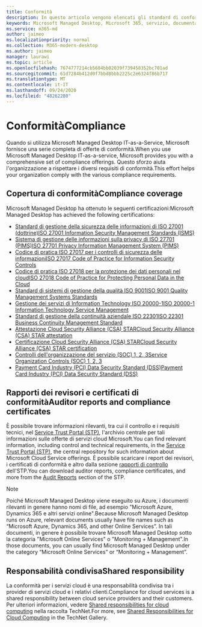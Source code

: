 ```yaml
---
title: Conformità
description: In questo articolo vengono elencati gli standard di conformità rilevanti per Microsoft Managed Desktop.
keywords: Microsoft Managed Desktop, Microsoft 365, servizio, documentazione
ms.service: m365-md
author: jaimeo
ms.localizationpriority: normal
ms.collection: M365-modern-desktop
ms.author: jaimeo
manager: laurawi
ms.topic: article
ms.openlocfilehash: 7674777214cb5684bb02039f739458352bc701ad
ms.sourcegitcommit: 61d7284b412d0f7bbd8bbb2225c2e6324f86b717
ms.translationtype: MT
ms.contentlocale: it-IT
ms.lasthandoff: 09/24/2020
ms.locfileid: "48262280"
---
```

# <a name="compliance"></a><span data-ttu-id="813f4-104">Conformità</span><span class="sxs-lookup"><span data-stu-id="813f4-104">Compliance</span></span>

<span data-ttu-id="813f4-105">Quando si utilizza Microsoft Managed Desktop IT-as-a-Service, Microsoft fornisce una serie completa di offerte di conformità.</span><span class="sxs-lookup"><span data-stu-id="813f4-105">When you use Microsoft Managed Desktop IT-as-a-service, Microsoft provides you with a comprehensive set of compliance offerings.</span></span> <span data-ttu-id="813f4-106">Questo sforzo aiuta l'organizzazione a rispettare i diversi requisiti di conformità.</span><span class="sxs-lookup"><span data-stu-id="813f4-106">This effort helps your organization comply with the various compliance requirements.</span></span>

## <a name="compliance-coverage"></a><span data-ttu-id="813f4-107">Copertura di conformità</span><span class="sxs-lookup"><span data-stu-id="813f4-107">Compliance coverage</span></span>

<span data-ttu-id="813f4-108">Microsoft Managed Desktop ha ottenuto le seguenti certificazioni:</span><span class="sxs-lookup"><span data-stu-id="813f4-108">Microsoft Managed Desktop has achieved the following certifications:</span></span>

- [<span data-ttu-id="813f4-109">Standard di gestione della sicurezza delle informazioni di ISO 27001 (dottrine)</span><span class="sxs-lookup"><span data-stu-id="813f4-109">ISO 27001 Information Security Management Standards (ISMS)</span></span>](../../compliance/offering-ISO-27001.md)
- [<span data-ttu-id="813f4-110">Sistema di gestione delle informazioni sulla privacy di ISO 27701 (PIMS)</span><span class="sxs-lookup"><span data-stu-id="813f4-110">ISO 27701 Privacy Information Management System (PIMS)</span></span>](../../compliance/offering-iso-27701.md)
- [<span data-ttu-id="813f4-111">Codice di pratica ISO 27017 per i controlli di sicurezza delle informazioni</span><span class="sxs-lookup"><span data-stu-id="813f4-111">ISO 27017 Code of Practice for Information Security Controls</span></span>](../../compliance/offering-ISO-27017.md)
- [<span data-ttu-id="813f4-112">Codice di pratica ISO 27018 per la protezione dei dati personali nel cloud</span><span class="sxs-lookup"><span data-stu-id="813f4-112">ISO 27018 Code of Practice for Protecting Personal Data in the Cloud</span></span>](../../compliance/offering-ISO-27018.md)
- [<span data-ttu-id="813f4-113">Standard di sistemi di gestione della qualità ISO 9001</span><span class="sxs-lookup"><span data-stu-id="813f4-113">ISO 9001 Quality Management Systems Standards</span></span>](../../compliance/offering-ISO-9001.md)
- [<span data-ttu-id="813f4-114">Gestione dei servizi di Information Technology ISO 20000-1</span><span class="sxs-lookup"><span data-stu-id="813f4-114">ISO 20000-1 Information Technology Service Management</span></span>](../../compliance/offering-ISO-20000-1-2011.md)
- [<span data-ttu-id="813f4-115">Standard di gestione della continuità aziendale ISO 22301</span><span class="sxs-lookup"><span data-stu-id="813f4-115">ISO 22301 Business Continuity Management Standard</span></span>](../../compliance/offering-ISO-22301.md)
- [<span data-ttu-id="813f4-116">Attestazione Cloud Security Alliance (CSA) STAR</span><span class="sxs-lookup"><span data-stu-id="813f4-116">Cloud Security Alliance (CSA) STAR attestation</span></span>](../../compliance/offering-CSA-STAR-Attestation.md)
- [<span data-ttu-id="813f4-117">Certificazione Cloud Security Alliance (CSA) STAR</span><span class="sxs-lookup"><span data-stu-id="813f4-117">Cloud Security Alliance (CSA) STAR certification</span></span>](../../compliance/offering-CSA-Star-Certification.md)
- [<span data-ttu-id="813f4-118">Controlli dell'organizzazione del servizio (SOC) 1, 2, 3</span><span class="sxs-lookup"><span data-stu-id="813f4-118">Service Organization Controls (SOC) 1, 2, 3</span></span>](../../compliance/offering-SOC.md)
- [<span data-ttu-id="813f4-119">Payment Card Industry (PCI) Data Security Standard (DSS)</span><span class="sxs-lookup"><span data-stu-id="813f4-119">Payment Card Industry (PCI) Data Security Standard (DSS)</span></span>](../../compliance/offering-PCI-DSS.md)

## <a name="auditor-reports-and-compliance-certificates"></a><span data-ttu-id="813f4-120">Rapporti dei revisori e certificati di conformità</span><span class="sxs-lookup"><span data-stu-id="813f4-120">Auditor reports and compliance certificates</span></span>

<span data-ttu-id="813f4-121">È possibile trovare informazioni rilevanti, tra cui il controllo e i requisiti tecnici, nel [Service Trust Portal (STP)](https://servicetrust.microsoft.com/), l'archivio centrale per tali informazioni sulle offerte di servizi cloud Microsoft.</span><span class="sxs-lookup"><span data-stu-id="813f4-121">You can find relevant information, including control and technical requirements, in the [Service Trust Portal (STP)](https://servicetrust.microsoft.com/), the central repository for such information about Microsoft Cloud Service offerings.</span></span> <span data-ttu-id="813f4-122">È possibile scaricare i report dei revisori, i certificati di conformità e altro dalla sezione [rapporti di controllo](https://servicetrust.microsoft.com/ViewPage/MSComplianceGuide) dell'STP.</span><span class="sxs-lookup"><span data-stu-id="813f4-122">You can download auditor reports, compliance certificates, and more from the [Audit Reports](https://servicetrust.microsoft.com/ViewPage/MSComplianceGuide) section of the STP.</span></span>

> [!NOTE]
> <span data-ttu-id="813f4-123">Poiché Microsoft Managed Desktop viene eseguito su Azure, i documenti rilevanti in genere hanno nomi di file, ad esempio "Microsoft Azure, Dynamics 365 e altri servizi online".</span><span class="sxs-lookup"><span data-stu-id="813f4-123">Because Microsoft Managed Desktop runs on Azure, relevant documents usually have file names such as “Microsoft Azure, Dynamics 365, and other Online Services”.</span></span> <span data-ttu-id="813f4-124">In tali documenti, in genere è possibile trovare Microsoft Managed Desktop sotto la categoria "Microsoft Online Services" o "Monitoring + Management".</span><span class="sxs-lookup"><span data-stu-id="813f4-124">In those documents, you can usually find Microsoft Managed Desktop under the category “Microsoft Online Services” or “Monitoring + Management”.</span></span>

## <a name="shared-responsibility"></a><span data-ttu-id="813f4-125">Responsabilità condivisa</span><span class="sxs-lookup"><span data-stu-id="813f4-125">Shared responsibility</span></span>

<span data-ttu-id="813f4-126">La conformità per i servizi cloud è una responsabilità condivisa tra i provider di servizi cloud e i relativi clienti.</span><span class="sxs-lookup"><span data-stu-id="813f4-126">Compliance for cloud services is a shared responsibility between cloud service providers and their customers.</span></span> <span data-ttu-id="813f4-127">Per ulteriori informazioni, vedere [Shared responsibilities for cloud computing](https://gallery.technet.microsoft.com/Shared-Responsibilities-81d0ff91) nella raccolta TechNet.</span><span class="sxs-lookup"><span data-stu-id="813f4-127">For more, see [Shared Responsibilities for Cloud Computing](https://gallery.technet.microsoft.com/Shared-Responsibilities-81d0ff91) in the TechNet Gallery.</span></span>
